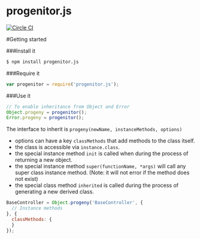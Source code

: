 # progenitor.js

[![Circle CI](https://circleci.com/gh/bnorton/progenitor.js.svg?style=svg)](https://circleci.com/gh/bnorton/progenitor.js)

#Getting started

###Install it
```bash
$ npm install progenitor.js
```

###Require it
```javascript
var progenitor = require('progenitor.js');
```

###Use it
```javascript
// To enable inheritance from Object and Error
Object.progeny = progenitor();
Error.progeny = progenitor();
```

The interface to inherit is `progeny(newName, instanceMethods, options)`
 - options can have a key `classMethods` that add methods to the class itself.
 - the class is accessible via `instance.class`.
 - the special instance method `init` is called when during the process of returning a new object.
 - the special instance method `super(functionName, *args)` will call any super class instance method. (Note: it will not error if the method does not exist)
 - the special class method `inherited` is called during the process of generating a new derived class.

```javascript
BaseController = Object.progeny('BaseController', {
  // Instance methods
}, {
  classMethods: {
  }
});
```
